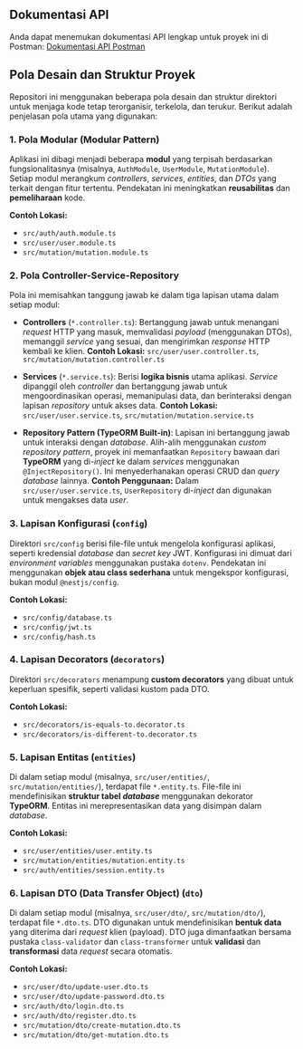 ## Dokumentasi API

Anda dapat menemukan dokumentasi API lengkap untuk proyek ini di Postman:
[Dokumentasi API Postman](https://documenter.getpostman.com/view/44671713/2sB3Wjz3pW#be85099c-f34f-480e-95c7-d6b9aa99842e)

## Pola Desain dan Struktur Proyek

Repositori ini menggunakan beberapa pola desain dan struktur direktori untuk menjaga kode tetap terorganisir, terkelola, dan terukur. Berikut adalah penjelasan pola utama yang digunakan:

### 1. Pola Modular (Modular Pattern)

Aplikasi ini dibagi menjadi beberapa **modul** yang terpisah berdasarkan fungsionalitasnya (misalnya, `AuthModule`, `UserModule`, `MutationModule`). Setiap modul merangkum *controllers*, *services*, *entities*, dan *DTOs* yang terkait dengan fitur tertentu. Pendekatan ini meningkatkan **reusabilitas** dan **pemeliharaan** kode.

**Contoh Lokasi:**
* `src/auth/auth.module.ts`
* `src/user/user.module.ts`
* `src/mutation/mutation.module.ts`

### 2. Pola Controller-Service-Repository

Pola ini memisahkan tanggung jawab ke dalam tiga lapisan utama dalam setiap modul:

* **Controllers** (`*.controller.ts`): Bertanggung jawab untuk menangani *request* HTTP yang masuk, memvalidasi *payload* (menggunakan DTOs), memanggil *service* yang sesuai, dan mengirimkan *response* HTTP kembali ke klien.
    **Contoh Lokasi:** `src/user/user.controller.ts`, `src/mutation/mutation.controller.ts`

* **Services** (`*.service.ts`): Berisi **logika bisnis** utama aplikasi. *Service* dipanggil oleh *controller* dan bertanggung jawab untuk mengoordinasikan operasi, memanipulasi data, dan berinteraksi dengan lapisan *repository* untuk akses data.
    **Contoh Lokasi:** `src/user/user.service.ts`, `src/mutation/mutation.service.ts`

* **Repository Pattern (TypeORM Built-in)**: Lapisan ini bertanggung jawab untuk interaksi dengan *database*. Alih-alih menggunakan *custom repository pattern*, proyek ini memanfaatkan `Repository` bawaan dari **TypeORM** yang di-*inject* ke dalam *services* menggunakan `@InjectRepository()`. Ini menyederhanakan operasi CRUD dan *query database* lainnya.
    **Contoh Penggunaan:** Dalam `src/user/user.service.ts`, `UserRepository` di-*inject* dan digunakan untuk mengakses data *user*.

### 3. Lapisan Konfigurasi (`config`)

Direktori `src/config` berisi file-file untuk mengelola konfigurasi aplikasi, seperti kredensial *database* dan *secret key* JWT. Konfigurasi ini dimuat dari *environment variables* menggunakan pustaka `dotenv`. Pendekatan ini menggunakan **objek atau class sederhana** untuk mengekspor konfigurasi, bukan modul `@nestjs/config`.

**Contoh Lokasi:**
* `src/config/database.ts`
* `src/config/jwt.ts`
* `src/config/hash.ts`

### 4. Lapisan Decorators (`decorators`)

Direktori `src/decorators` menampung **custom decorators** yang dibuat untuk keperluan spesifik, seperti validasi kustom pada DTO.

**Contoh Lokasi:**
* `src/decorators/is-equals-to.decorator.ts`
* `src/decorators/is-different-to.decorator.ts`

### 5. Lapisan Entitas (`entities`)

Di dalam setiap modul (misalnya, `src/user/entities/`, `src/mutation/entities/`), terdapat file `*.entity.ts`. File-file ini mendefinisikan **struktur tabel *database*** menggunakan dekorator **TypeORM**. Entitas ini merepresentasikan data yang disimpan dalam *database*.

**Contoh Lokasi:**
* `src/user/entities/user.entity.ts`
* `src/mutation/entities/mutation.entity.ts`
* `src/auth/entities/session.entity.ts`

### 6. Lapisan DTO (Data Transfer Object) (`dto`)

Di dalam setiap modul (misalnya, `src/user/dto/`, `src/mutation/dto/`), terdapat file `*.dto.ts`. DTO digunakan untuk mendefinisikan **bentuk data** yang diterima dari *request* klien (payload). DTO juga dimanfaatkan bersama pustaka `class-validator` dan `class-transformer` untuk **validasi** dan **transformasi** data *request* secara otomatis.

**Contoh Lokasi:**
* `src/user/dto/update-user.dto.ts`
* `src/user/dto/update-password.dto.ts`
* `src/auth/dto/login.dto.ts`
* `src/auth/dto/register.dto.ts`
* `src/mutation/dto/create-mutation.dto.ts`
* `src/mutation/dto/get-mutation.dto.ts`
